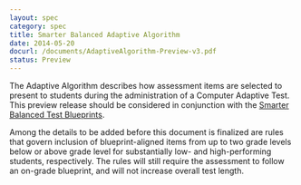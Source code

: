 ```yaml
---
layout: spec
category: spec
title: Smarter Balanced Adaptive Algorithm
date: 2014-05-20
docurl: /documents/AdaptiveAlgorithm-Preview-v3.pdf
status: Preview
---
```

The Adaptive Algorithm describes how assessment items are selected to present to students during the administration of a Computer Adaptive Test. This preview release should be considered in conjunction with the [Smarter Balanced Test Blueprints](http://www.smarterbalanced.org/smarter-balanced-assessments/).

Among the details to be added before this document is finalized are rules that govern inclusion of blueprint-aligned items from up to two grade levels below or above grade level for substantially low- and high-performing students, respectively. The rules will still require the assessment to follow an on-grade blueprint, and will not increase overall test length.
